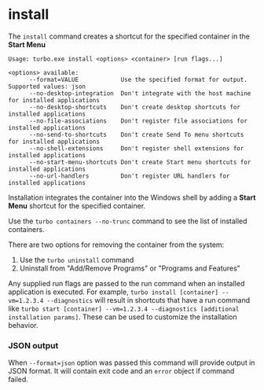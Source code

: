# install

The `install` command creates a shortcut for the specified container in the **Start Menu**

```
Usage: turbo.exe install <options> <container> [run flags...]

<options> available:
      --format=VALUE            Use the specified format for output. Supported values: json
      --no-desktop-integration  Don't integrate with the host machine for installed applications
      --no-desktop-shortcuts    Don't create desktop shortcuts for installed applications
      --no-file-associations    Don't register file associations for installed applications
      --no-send-to-shortcuts    Don't create Send To menu shortcuts for installed applications
      --no-shell-extensions     Don't register shell extensions for installed applications
      --no-start-menu-shortcuts Don't create Start menu shortcuts for installed applications
      --no-url-handlers         Don't register URL handlers for installed applications
```

Installation integrates the container into the Windows shell by adding a **Start Menu** shortcut for the specified container.

Use the `turbo containers --no-trunc` command to see the list of installed containers.

There are two options for removing the container from the system:

1. Use the `turbo uninstall` command
2. Uninstall from "Add/Remove Programs" or "Programs and Features"

Any supplied run flags are passed to the run command when an installed application is executed. For example, `turbo install [container] --vm=1.2.3.4 --diagnostics` will result in shortcuts that have a run command like `turbo start [container] --vm=1.2.3.4 --diagnostics [additional installation params]`. These can be used to customize the installation behavior.

### JSON output

When `--format=json` option was passed this command will provide output in JSON format. It will contain exit code and an `error` object if command failed.
